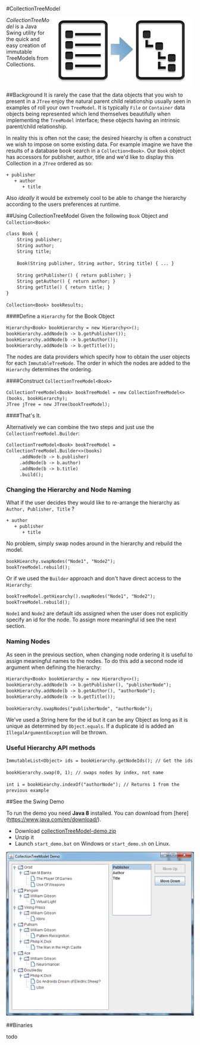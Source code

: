 #CollectionTreeModel

<img src="https://github.com/mnrussell/collectionTreeModel/blob/master/collectionTreeModelIcon.png"
 alt="CollectionTreeModel logo" title="CollectionTreeModel" align="right" />

*CollectionTreeModel* is a Java Swing utility for the quick and easy creation of immutable
TreeModels from Collections.
<br>
<br>
<br>
<br>

##Background
It is rarely the case that the data objects that you wish to present in a `JTree` enjoy the natural parent child relationship usually seen in examples of roll your own `TreeModel`. It is typically `File` or `Container` data objects being represented which lend themselves beautifully when implementing the `TreeModel` interface; these objects having an intrinsic parent/child relationship.

In reality this is often not the case; the desired hiearchy is often a construct we wish to impose on some existing data.
For example imagine we have the results of a database book search in a `Collection<Book>`. Our `Book` object has accessors for publisher, author, title and we'd like to display this Collection in a `JTree` ordered as so:

    + publisher
       + author
          + title

Also *ideally* it would be extremely cool to be able to change the hierarchy according to the users preferences at runtime.

##Using CollectionTreeModel
Given the following `Book` Object and `Collection<Book>`:
```
class Book {
    String publisher;
    String author;
    String title;

    Book(String publisher, String author, String title) { ... }

    String getPublisher() { return publisher; }
    String getAuthor() { return author; }
    String getTitle() { return title; }
}

Collection<Book> bookResults;
```

####Define a `Hierarchy` for the Book Object

    Hierarchy<Book> bookHierarchy = new Hierarchy<>();
    bookHierarchy.addNode(b -> b.getPublisher());
    bookHierarchy.addNode(b -> b.getAuthor());
    bookHierarchy.addNode(b -> b.getTitle());

The nodes are data providers which specify how to obtain the user objects for each `ImmutableTreeNode`.
The order in which the nodes are added to the `Hierarchy` determines the ordering.

####Construct `CollectionTreeModel<Book>`

    CollectionTreeModel<Book> bookTreeModel = new CollectionTreeModel<>(books, bookHierarchy);
    JTree jTree = new JTree(bookTreeModel);

####That's It.

Alternatively we can combine the two steps and just use the `CollectionTreeModel.Builder`:

    CollectionTreeModel<Book> bookTreeModel = CollectionTreeModel.Builder<>(books)
         .addNode(b -> b.publisher)
         .addNode(b -> b.author)
         .addNode(b -> b.title)
         .build();

### Changing the Hierarchy and Node Naming

What if the user decides they would like to re-arrange the hierarchy as `Author, Publisher, Title` ?

    + author
       + publisher
          + title

No problem, simply swap nodes around in the hierarchy and rebuild the model.

	bookHiearchy.swapNodes("Node1", "Node2");
	bookTreeModel.rebuild();

Or if we used the `Builder` approach and don't have direct access to the `Hierarchy`:

	bookTreeModel.getHiearchy().swapNodes("Node1", "Node2");
	bookTreeModel.rebuild();


`Node1` and `Node2` are default ids assigned when
the user does not explicitly specify an id for the node. To assign more meaningful
id see the next section.

### Naming Nodes

As seen in the previous section, when changing node
ordering it is useful to assign meaningful names to
the nodes. To do this add a second node id argument when
defining the hierarchy:

    Hierarchy<Book> bookHierarchy = new Hierarchy<>();
    bookHierarchy.addNode(b -> b.getPublisher(), "publisherNode");
    bookHierarchy.addNode(b -> b.getAuthor(), "authorNode");
    bookHierarchy.addNode(b -> b.getTitle());

	bookHierarchy.swapNodes("publisherNode", "authorNode");

We've used a String here for the id but it can be any Object as long as it is unique as determined by `Object.equals`. If a duplicate id is added an `IllegalArgumentException` will be thrown.

### Useful Hierarchy API methods

    ImmutableList<Object> ids = bookHierarchy.getNodeIds(); // Get the ids

    bookHierarchy.swap(0, 1); // swaps nodes by index, not name

    int i = bookHiearchy.indexOf("authorNode"); // Returns 1 from the previous example

##See the Swing Demo

To run the demo you need **Java 8** installed. You can download from [here] (https://www.java.com/en/download/).

- Download [collectionTreeModel-demo.zip](https://github.com/mnrussell/collectionTreeModel/blob/master/collectionTreeModel-demo.zip?raw=true)
- Unzip it
- Launch `start_demo.bat` on Windows or `start_demo.sh` on Linux.


![](https://github.com/mnrussell/collectionTreeModel/blob/master/demoScreenShot.png)


##Binaries

todo


